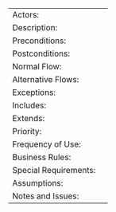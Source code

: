 <table>
    <tbody>
        <tr>
            <td>Actors:</td>
            <td></td>
        </tr>
        <tr>
            <td>Description:</td>
            <td></td>
        </tr>
        <tr>
            <td>Preconditions:</td>
            <td></td>
        </tr>
        <tr>
            <td>Postconditions:</td>
            <td></td>
        </tr>
        <tr>
            <td>Normal Flow:</td>
            <td></td>
        </tr>
        <tr>
            <td>Alternative Flows:</td>
            <td></td>
        </tr>
        <tr>
            <td>Exceptions:</td>
            <td></td>
        </tr>
        <tr>
            <td>Includes:</td>
            <td></td>
        </tr>
        <tr>
            <td>Extends:</td>
            <td></td>
        </tr>
        <tr>
            <td>Priority:</td>
            <td></td>
        </tr>
        <tr>
            <td>Frequency of Use:</td>
            <td></td>
        </tr>
        <tr>
            <td>Business Rules:</td>
            <td></td>
        </tr>
        <tr>
            <td>Special Requirements:</td>
            <td></td>
        </tr>
        <tr>
            <td>Assumptions:</td>
            <td></td>
        </tr>
        <tr>
            <td>Notes and Issues:</td>
            <td></td>
        </tr>
    </tbody>
</table>
